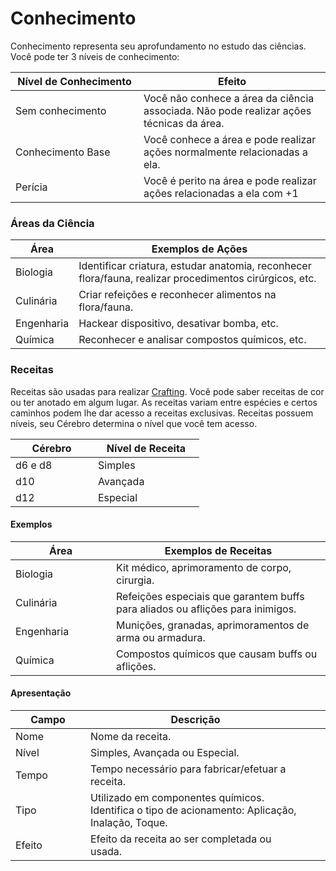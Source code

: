 # Conhecimento

Conhecimento representa seu aprofundamento no estudo das ciências. Você pode ter 3 níveis de conhecimento:

<table><thead><tr><th width="189">Nível de Conhecimento</th><th>Efeito</th></tr></thead><tbody><tr><td>Sem conhecimento</td><td>Você não conhece a área da ciência associada. Não pode realizar ações técnicas da área.</td></tr><tr><td>Conhecimento Base</td><td>Você conhece a área e pode realizar ações normalmente relacionadas a ela.</td></tr><tr><td>Perícia</td><td>Você é perito na área e pode realizar ações relacionadas a ela com +1</td></tr></tbody></table>

### Áreas da Ciência <a href="#areas-da-ciencia" id="areas-da-ciencia"></a>

<table data-view="cards"><thead><tr><th>Área</th><th>Exemplos de Ações</th></tr></thead><tbody><tr><td>Biologia</td><td>Identificar criatura, estudar anatomia, reconhecer flora/fauna, realizar procedimentos cirúrgicos, etc.</td></tr><tr><td>Culinária</td><td>Criar refeições e reconhecer alimentos na flora/fauna.</td></tr><tr><td>Engenharia</td><td>Hackear dispositivo, desativar bomba, etc.</td></tr><tr><td>Química</td><td>Reconhecer e analisar compostos químicos, etc.</td></tr></tbody></table>

### Receitas <a href="#receitas" id="receitas"></a>

Receitas são usadas para realizar [Crafting](https://henriqueschorr.github.io/0_complete/1_manuscript_player/crafting/). Você pode saber receitas de cor ou ter anotado em algum lugar. As receitas variam entre espécies e certos caminhos podem lhe dar acesso a receitas exclusivas. Receitas possuem níveis, seu Cérebro determina o nível que você tem acesso.

<table><thead><tr><th width="116">Cérebro</th><th width="154">Nível de Receita</th></tr></thead><tbody><tr><td>d6 e d8</td><td>Simples</td></tr><tr><td>d10</td><td>Avançada</td></tr><tr><td>d12</td><td>Especial</td></tr></tbody></table>

#### **Exemplos**

<table><thead><tr><th width="145">Área</th><th>Exemplos de Receitas</th></tr></thead><tbody><tr><td>Biologia</td><td>Kit médico, aprimoramento de corpo, cirurgia.</td></tr><tr><td>Culinária</td><td>Refeições especiais que garantem buffs para aliados ou aflições para inimigos.</td></tr><tr><td>Engenharia</td><td>Munições, granadas, aprimoramentos de arma ou armadura.</td></tr><tr><td>Química</td><td>Compostos químicos que causam buffs ou aflições.</td></tr></tbody></table>

#### Apresentação <a href="#apresentacao" id="apresentacao"></a>

<table><thead><tr><th width="104">Campo</th><th>Descrição</th><th data-hidden></th><th data-hidden></th></tr></thead><tbody><tr><td>Nome</td><td>Nome da receita.</td><td></td><td></td></tr><tr><td>Nível</td><td>Simples, Avançada ou Especial.</td><td></td><td></td></tr><tr><td>Tempo</td><td>Tempo necessário para fabricar/efetuar a receita.</td><td></td><td></td></tr><tr><td>Tipo</td><td>Utilizado em componentes químicos. Identifica o tipo de acionamento: Aplicação, Inalação, Toque.</td><td></td><td></td></tr><tr><td>Efeito</td><td>Efeito da receita ao ser completada ou usada.</td><td></td><td></td></tr></tbody></table>
